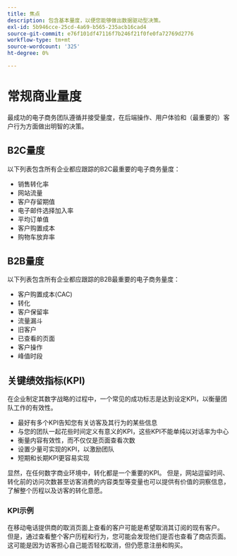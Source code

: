 ```yaml
---
title: 焦点
description: 包含基本量度，以便您能够做出数据驱动型决策。
exl-id: 5b946cce-25cd-4a69-b565-235acb16cad4
source-git-commit: e76f101df47116f7b246f21f0fe0fa72769d2776
workflow-type: tm+mt
source-wordcount: '325'
ht-degree: 0%

---
```


# 常规商业量度

最成功的电子商务团队遵循并接受量度，在后端操作、用户体验和（最重要的）客户行为方面做出明智的决策。

## B2C量度

以下列表包含所有企业都应跟踪的B2C最重要的电子商务量度：

- 销售转化率
- 网站流量
- 客户存留期值
- 电子邮件选择加入率
- 平均订单值
- 客户购置成本
- 购物车放弃率

## B2B量度

以下列表包含所有企业都应跟踪的B2B最重要的电子商务量度：

- 客户购置成本(CAC)
- 转化
- 客户保留率
- 流量漏斗
- 旧客户
- 已查看的页面
- 客户操作
- 峰值时段

## 关键绩效指标(KPI)

在企业制定其数字战略的过程中，一个常见的成功标志是达到设定KPI，以衡量团队工作的有效性。

- 最好有多个KPI告知您有关访客及其行为的某些信息
- 与您的团队一起花些时间定义有意义的KPI，这些KPI不能单纯以对话率为中心
- 衡量内容有效性，而不仅仅是页面查看次数
- 设置少量可实现的KPI，以激励团队
- 短期和长期KPI更容易实现

显然，在任何数字商业环境中，转化都是一个重要的KPI。 但是，网站逗留时间、转化前的访问次数甚至访客消费的内容类型等变量也可以提供有价值的洞察信息，了解整个历程以及访客的转化意愿。

### KPI示例

在移动电话提供商的取消页面上查看的客户可能是希望取消其订阅的现有客户。 但是，通过查看整个客户历程和行为，您可能会发现他们是否也查看了商店页面。 这可能是因为访客担心自己能否轻松取消，但仍愿意注册和购买。
